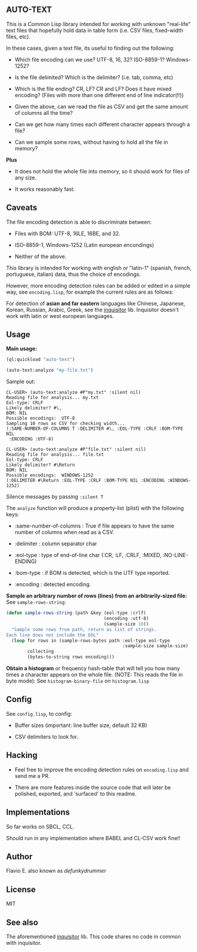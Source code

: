## AUTO-TEXT

This is a Common Lisp library intended for working with unknown "real-life" text files that hopefully hold data in table form (i.e. CSV files, fixed-width files, etc). 

In these cases, given a text file, its useful to finding out the following:

- Which file encoding can we use? UTF-8, 16, 32? ISO-8859-1? Windows-1252?

- Is the file delimited? Which is the delimiter? (i.e. tab, comma, etc)

- Which is the file ending? CR, LF? CR and LF? Does it have mixed encoding? (Files with more than one different end of line indicator(!!)) 

- Given the above, can we read the file as CSV and get the same amount of columns all the time?

- Can we get how many times each different character appears through a file?

- Can we sample some rows, without having to hold all the file in memory?

**Plus**

- It does not hold the whole file into memory, so it should work for files of any size.

- It works reasonably fast.

 ## Caveats
 
 The file encoding detection is able to discriminate between:
 
 - Files with BOM: UTF-8, 16LE, 16BE, and 32.
 
 - ISO-8859-1, Windows-1252 (Latin european encondings)
 
 - Neither of the above.
 
 This library is intended for working with english or "latin-1" (spanish, french, portuguese, italian) data, thus the choice of encodings.
 
 However, more encoding detection rules can be added or edited in a simple way, see `encoding.lisp`, for example the current rules are as follows:

For detection of **asian and far eastern** languages like Chinese, Japanese, Korean, Russian, Arabic, Greek, see the [inquisitor](https://github.com/t-sin/inquisitor) lib.  Inquisitor doesn't work with latin or west european languages.

## Usage

**Main usage:**

```lisp
(ql:quickload "auto-text")

(auto-text:analyze "my-file.txt") 
```

Sample out:

```
CL-USER> (auto-text:analyze #P"my.txt" :silent nil)
Reading file for analysis... my.txt
Eol-type: CRLF
Likely delimiter? #\,  
BOM: NIL 
Possible encodings:  UTF-8 
Sampling 10 rows as CSV for checking width...
(:SAME-NUMBER-OF-COLUMNS T :DELIMITER #\, :EOL-TYPE :CRLF :BOM-TYPE NIL
 :ENCODING :UTF-8)
 
CL-USER> (auto-text:analyze #P"file.txt" :silent nil)
Reading file for analysis... file.txt
Eol-type: CRLF
Likely delimiter? #\Return  
BOM: NIL 
Possible encodings:  WINDOWS-1252 
(:DELIMITER #\Return :EOL-TYPE :CRLF :BOM-TYPE NIL :ENCODING :WINDOWS-1252)
```
Silence messages by passing `:silent T`

The `analyze` function will produce a property-list (plist) with the following keys:

- :same-number-of-columns : True if file appears to have the same number of columns when read as a CSV.

- :delimiter : column separator char

- :eol-type : type of end-of-line char (:CR, :LF, :CRLF, :MIXED, :NO-LINE-ENDING)

- :bom-type : if BOM is detected, which is the UTF type reported.

- :encoding : detected encoding.


**Sample an arbitrary number of rows (lines) from an arbitrarily-sized file:** See `sample-rows-string`:

```lisp
(defun sample-rows-string (path &key (eol-type :crlf)
                                     (encoding :utf-8)
                                     (sample-size 10))
  "Sample some rows from path, return as list of strings.
Each line does not include the EOL"
  (loop for rows in (sample-rows-bytes path :eol-type eol-type
                                            :sample-size sample-size)
        collecting 
        (bytes-to-string rows encoding)))
```

**Obtain a histogram** or frequency hash-table that will tell you how many times a character appears on the whole file. (NOTE: This reads the file in byte mode): See `histogram-binary-file` on `histogram.lisp`

## Config

See `config.lisp`, to config:

- Buffer sizes (important: line buffer size, default 32 KB)

- CSV delimiters to look for.

## Hacking

- Feel free to improve the encoding detection rules on `encoding.lisp` and send me a PR.

- There are more features inside the source code that will later be polished, exported, and 'surfaced' to this readme. 

## Implementations

So far works on SBCL, CCL. 

Should run in any implementation where BABEL and CL-CSV work fine!!

## Author

Flavio E. also known as *defunkydrummer*

## License

MIT

## See also

The aforementioned [inquisitor](https://github.com/t-sin/inquisitor) lib. This code shares no code in common with inquisitor. 



